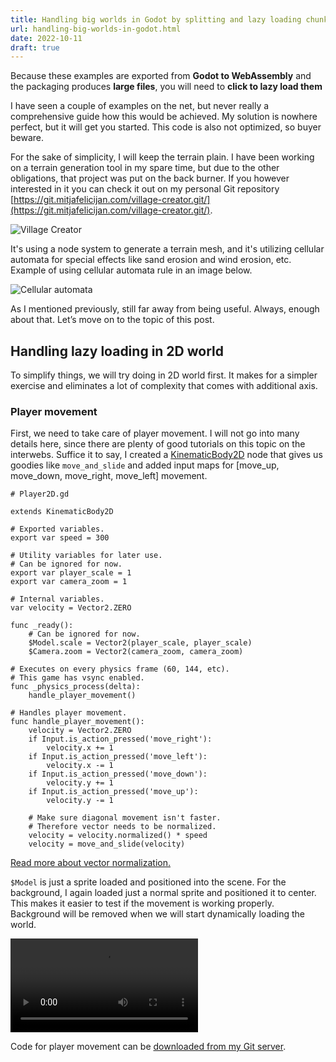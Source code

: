 ```yaml
---
title: Handling big worlds in Godot by splitting and lazy loading chunks of it
url: handling-big-worlds-in-godot.html
date: 2022-10-11
draft: true
---
```


Because these examples are exported from **Godot to WebAssembly** and the packaging produces **large files**, you will need to **click to lazy load them**

I have seen a couple of examples on the net, but never really a comprehensive guide how this would be achieved. My solution is nowhere perfect, but it will get you started. This code is also not optimized, so buyer beware.

For the sake of simplicity, I will keep the terrain plain. I have been working on a terrain generation tool in my spare time, but due to the other obligations, that project was put on the back burner. If you however interested in it you can check it out on my personal Git repository [https://git.mitjafelicijan.com/village-creator.git/](https://git.mitjafelicijan.com/village-creator.git/).

![Village Creator](/assets/godot-dynamic-tile-loading/village-creator.png)

It's using a node system to generate a terrain mesh, and it's utilizing cellular automata for special effects like sand erosion and wind erosion, etc. Example of using cellular automata rule in an image below.

![Cellular automata](/assets/godot-dynamic-tile-loading/cellular-automata.png)

As I mentioned previously, still far away from being useful. Always, enough about that. Let’s move on to the topic of this post.

## Handling lazy loading in 2D world

To simplify things, we will try doing in 2D world first. It makes for a simpler exercise and eliminates a lot of complexity that comes with additional axis.

### Player movement

First, we need to take care of player movement. I will not go into many details here, since there are plenty of good tutorials on this topic on the interwebs. Suffice it to say, I created a [KinematicBody2D](https://docs.godotengine.org/en/stable/classes/class_kinematicbody2d.html) node that gives us goodies like `move_and_slide` and added input maps for [move_up, move_down, move_right, move_left] movement.

```gdscript
# Player2D.gd

extends KinematicBody2D

# Exported variables.
export var speed = 300

# Utility variables for later use.
# Can be ignored for now.
export var player_scale = 1
export var camera_zoom = 1

# Internal variables.
var velocity = Vector2.ZERO

func _ready():
	# Can be ignored for now.
	$Model.scale = Vector2(player_scale, player_scale)
	$Camera.zoom = Vector2(camera_zoom, camera_zoom)

# Executes on every physics frame (60, 144, etc).
# This game has vsync enabled.
func _physics_process(delta):
	handle_player_movement()

# Handles player movement.
func handle_player_movement():
	velocity = Vector2.ZERO
	if Input.is_action_pressed('move_right'):
		velocity.x += 1
	if Input.is_action_pressed('move_left'):
		velocity.x -= 1
	if Input.is_action_pressed('move_down'):
		velocity.y += 1
	if Input.is_action_pressed('move_up'):
		velocity.y -= 1

	# Make sure diagonal movement isn't faster.
	# Therefore vector needs to be normalized.
	velocity = velocity.normalized() * speed
	velocity = move_and_slide(velocity)
```

[Read more about vector normalization.](https://www.fundza.com/vectors/normalize/)

`$Model` is just a sprite loaded and positioned into the scene. For the background, I again loaded just a normal sprite and positioned it to center. This makes it easier to test if the movement is working properly. Background will be removed when we will start dynamically loading the world.

<video src="/assets/godot-dynamic-tile-loading/2d-player-movement.webm" controls></video>

Code for player movement can be [downloaded from my Git server](https://git.mitjafelicijan.com/big-worlds-godot.git/snapshot/big-worlds-godot-55bcad79c11bd67e8268925d7edbf571aa31e3bf.zip).

<!--<div class="ll-iframe w-full h-80" data-src="/assets/godot-dynamic-tile-loading/example1/"></div>-->
